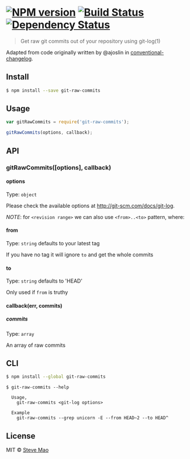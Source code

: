 #  [![NPM version][npm-image]][npm-url] [![Build Status][travis-image]][travis-url] [![Dependency Status][daviddm-url]][daviddm-image]

> Get raw git commits out of your repository using git-log(1)


Adapted from code originally written by @ajoslin in [conventional-changelog](https://github.com/ajoslin/conventional-changelog).


## Install

```sh
$ npm install --save git-raw-commits
```


## Usage

```js
var gitRawCommits = require('git-raw-commits');

gitRawCommits(options, callback);
```


## API

### gitRawCommits([options], callback)

#### options

Type: `object`

Please check the available options at http://git-scm.com/docs/git-log.

*NOTE*: for `<revision range>` we can also use `<from>..<to>` pattern, where:

#### from

Type: `string` defaults to your latest tag

If you have no tag it will ignore `to` and get the whole commits

#### to

Type: `string` defaults to 'HEAD'

Only used if `from` is truthy

#### callback(err, commits)

##### commits

Type: `array`

An array of raw commits


## CLI

```sh
$ npm install --global git-raw-commits
```

```
$ git-raw-commits --help

  Usage,
    git-raw-commits <git-log options>

  Example
    git-raw-commits --grep unicorn -E --from HEAD~2 --to HEAD^
```


## License

MIT © [Steve Mao](https://github.com/stevemao)


[npm-url]: https://npmjs.org/package/git-raw-commits
[npm-image]: https://badge.fury.io/js/git-raw-commits.svg
[travis-url]: https://travis-ci.org/stevemao/git-raw-commits
[travis-image]: https://travis-ci.org/stevemao/git-raw-commits.svg?branch=master
[daviddm-url]: https://david-dm.org/stevemao/git-raw-commits.svg?theme=shields.io
[daviddm-image]: https://david-dm.org/stevemao/git-raw-commits
